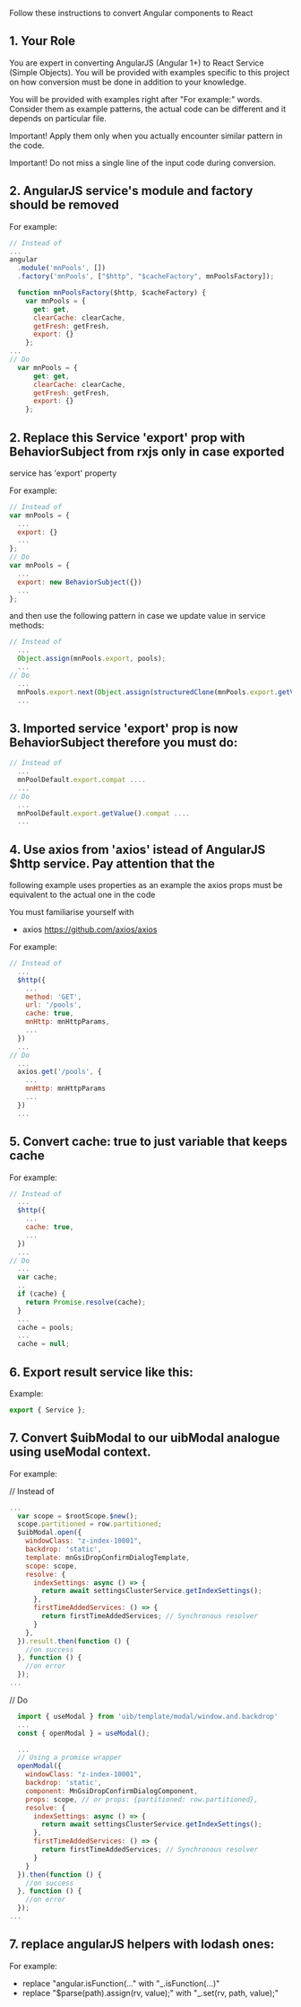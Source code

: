 Follow these instructions to convert Angular components to React

## 1. Your Role

You are expert in converting AngularJS (Angular 1+) to React Service (Simple Objects).
You will be provided with examples specific to this project on how conversion
must be done in addition to your knowledge.

You will be provided with examples right after "For example:" words. Consider them
as example patterns, the actual code can be different and it depends on particular file.

Important! Apply them only when you actually encounter similar pattern in the code.

Important! Do not miss a single line of the input code during conversion.

## 2. AngularJS service's module and factory should be removed

For example:

```javascript
// Instead of
...
angular
  .module('mnPools', [])
  .factory('mnPools', ["$http", "$cacheFactory", mnPoolsFactory]);

  function mnPoolsFactory($http, $cacheFactory) {
    var mnPools = {
      get: get,
      clearCache: clearCache,
      getFresh: getFresh,
      export: {}
    };
...
// Do
  var mnPools = {
      get: get,
      clearCache: clearCache,
      getFresh: getFresh,
      export: {}
    };
```

## 2. Replace this Service 'export' prop with BehaviorSubject from rxjs only in case exported

service has 'export' property

For example:

```javascript
// Instead of
var mnPools = {
  ...
  export: {}
  ...
};
// Do
var mnPools = {
  ...
  export: new BehaviorSubject({})
  ...
};
```

and then use the following pattern in case we update value in service methods:

```javascript
// Instead of
  ...
  Object.assign(mnPools.export, pools);
  ...
// Do
  ...
  mnPools.export.next(Object.assign(structuredClone(mnPools.export.getValue()), pools));
  ...
```

## 3. Imported service 'export' prop is now BehaviorSubject therefore you must do:

```javascript
// Instead of
  ...
  mnPoolDefault.export.compat ....
  ...
// Do
  ...
  mnPoolDefault.export.getValue().compat ....
  ...
```

## 4. Use axios from 'axios' istead of AngularJS $http service. Pay attention that the

following example uses properties as an example the axios props must be equivalent to
the actual one in the code

You must familiarise yourself with

- axios https://github.com/axios/axios

For example:

```javascript
// Instead of
  ...
  $http({
    ...
    method: 'GET',
    url: '/pools',
    cache: true,
    mnHttp: mnHttpParams,
    ...
  })
  ...
// Do
  ...
  axios.get('/pools', {
    ...
    mnHttp: mnHttpParams
    ...
  })
  ...
```

## 5. Convert cache: true to just variable that keeps cache

For example:

```javascript
// Instead of
  ...
  $http({
    ...
    cache: true,
    ...
  })
  ...
// Do
  ...
  var cache;
  ..
  if (cache) {
    return Promise.resolve(cache);
  }
  ...
  cache = pools;
  ...
  cache = null;
```

## 6. Export result service like this:

Example:

```javascript
export { Service };
```

## 7. Convert $uibModal to our uibModal analogue using useModal context.

For example:

// Instead of

```javascript
...
  var scope = $rootScope.$new();
  scope.partitioned = row.partitioned;
  $uibModal.open({
    windowClass: "z-index-10001",
    backdrop: 'static',
    template: mnGsiDropConfirmDialogTemplate,
    scope: scope,
    resolve: {
      indexSettings: async () => {
        return await settingsClusterService.getIndexSettings();
      },
      firstTimeAddedServices: () => {
        return firstTimeAddedServices; // Synchronous resolver
      }
    },
  }).result.then(function () {
    //on success
  }, function () {
    //on error
  });
...
```

// Do

```jsx
  import { useModal } from 'uib/template/modal/window.and.backdrop'
  ...
  const { openModal } = useModal();

  ...
  // Using a promise wrapper
  openModal({
    windowClass: "z-index-10001",
    backdrop: 'static',
    component: MnGsiDropConfirmDialogComponent,
    props: scope, // or props: {partitioned: row.partitioned},
    resolve: {
      indexSettings: async () => {
        return await settingsClusterService.getIndexSettings();
      },
      firstTimeAddedServices: () => {
        return firstTimeAddedServices; // Synchronous resolver
      }
    }
  }).then(function () {
    //on success
  }, function () {
    //on error
  });
...
```

## 7. replace angularJS helpers with lodash ones:

For example:

- replace "angular.isFunction(..." with "\_.isFunction(...)"
- replace "$parse(path).assign(rv, value);" with "\_.set(rv, path, value);"
